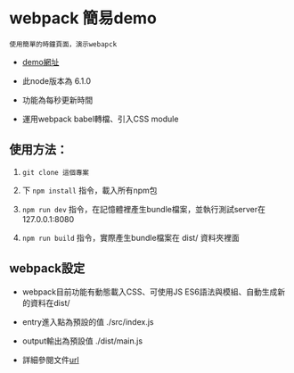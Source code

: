 # webpack 簡易demo
`使用簡單的時鐘頁面，演示webapck`

* [demo網址](https://nicehorse06.github.io/webpack_example_clock/dist/)

* 此node版本為 6.1.0

* 功能為每秒更新時間

* 運用webpack babel轉檔、引入CSS module

## 使用方法：

1. `git clone 這個專案`

2. 下 `npm install` 指令，載入所有npm包

3. `npm run dev` 指令，在記憶體裡產生bundle檔案，並執行測試server在 127.0.0.1:8080

4. `npm run build` 指令，實際產生bundle檔案在 dist/ 資料夾裡面

## webpack設定

* webpack目前功能有動態載入CSS、可使用JS ES6語法與模組、自動生成新的資料在dist/

* entry進入點為預設的值 ./src/index.js

* output輸出為預設值 ./dist/main.js

* 詳細參閱文件[url](https://webpack.js.org/concepts/)